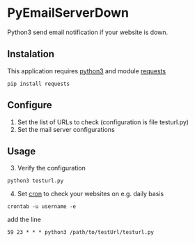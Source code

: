 # PyEmailServerDown

Python3 send email notification if your website is down.

## Instalation
This application requires [python3](https://docs.python.org/3/) and module [requests](http://docs.python-requests.org/en/master/)
```
pip install requests
```

## Configure
1. Set the list of URLs to check (configuration is file testurl.py)
2. Set the mail server configurations

## Usage
3. Verify the configuration 
```
python3 testurl.py
```

4. Set [cron](https://crontab.guru/) to check your websites on e.g. daily basis

```
crontab -u username -e
```
add the line 
```
59 23 * * * python3 /path/to/testUrl/testurl.py
```
